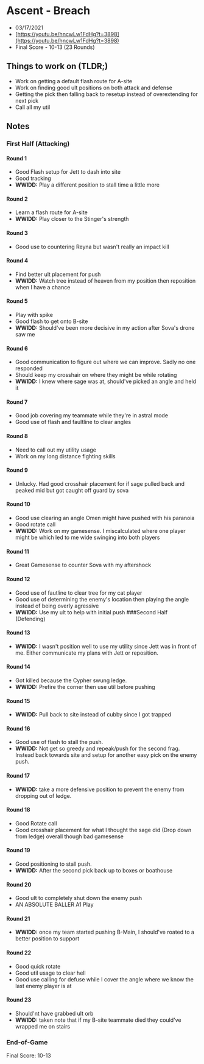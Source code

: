 # Ascent - Breach
- 03/17/2021
- [https://youtu.be/hncwLw1FdHg?t=3898](https://youtu.be/hncwLw1FdHg?t=3898)
- Final Score - 10-13 (23 Rounds)

## Things to work on (TLDR;)
- Work on getting a default flash route for A-site
- Work on finding good ult positions on both attack and defense 
- Getting the pick then falling back to resetup instead of overextending for next pick 
- Call all my util


## Notes
### First Half (Attacking)
#### Round 1
- Good Flash setup for Jett to dash into site
- Good tracking
- **WWIDD:** Play a different position to stall time a little more
#### Round 2
- Learn a flash route for A-site
- **WWIDD:** Play closer to the Stinger's strength
#### Round 3
- Good use to countering Reyna but wasn't really an impact kill
#### Round 4
- Find better ult placement for push
- **WWIDD:** Watch tree instead of heaven from my position then reposition when I have a chance
#### Round 5
- Play with spike
- Good flash to get onto B-site
- **WWIDD:** Should've been more decisive in my action after Sova's drone saw me
#### Round 6
- Good communication to figure out where we can improve. Sadly no one responded
- Should keep my crosshair on where they might be while rotating
- **WWIDD:** I knew where sage was at, should've picked an angle and held it 
#### Round 7
- Good job covering my teammate while they're in astral mode
- Good use of flash and faultline to clear angles
#### Round 8
- Need to call out my utility usage
- Work on my long distance fighting skills
#### Round 9
- Unlucky. Had good crosshair placement for if sage pulled back and peaked mid but got caught off guard by sova
#### Round 10
- Good use clearing an angle Omen might have pushed with his paranoia
- Good rotate call
- **WWIDD:** Work on my gamesense. I miscalculated where one player might be which led to me wide swinging into both players
#### Round 11
- Great Gamesense to counter Sova with my aftershock
#### Round 12
- Good use of fautline to clear tree for my cat player
- Good use of determining the enemy's location then playing the angle instead of being overly agressive
- **WWIDD:** Use my ult to help with initial push
###Second Half (Defending)
#### Round 13
- **WWIDD:** I wasn't position well to use my utility since Jett was in front of me. Either communicate my plans with Jett or reposition.
#### Round 14
- Got killed because the Cypher swung ledge.
- **WWIDD:** Prefire the corner then use util before pushing
#### Round 15
- **WWIDD:** Pull back to site instead of cubby since I got trapped
#### Round 16
- Good use of flash to stall the push.
- **WWIDD:** Not get so greedy and repeak/push for the second frag. Instead back towards site and setup for another easy pick on the enemy push.
#### Round 17
- **WWIDD:** take a more defensive position to prevent the enemy from dropping out of ledge.
#### Round 18
- Good Rotate call
- Good crosshair placement for what I thought the sage did (Drop down from ledge) overall though bad gamesense
#### Round 19
- Good positioning to stall push.
- **WWIDD:** After the second pick back up to boxes or boathouse
#### Round 20
- Good ult to completely shut down the enemy push
- AN ABSOLUTE BALLER A1 Play
#### Round 21 
- **WWIDD:** once my team started pushing B-Main, I should've roated to a better position to support
#### Round 22 
- Good quick rotate
- Good util usage to clear hell
- Good use calling for defuse while I cover the angle where we know the last enemy player is at 
#### Round 23
- Should'nt have grabbed ult orb
- **WWIDD:** taken note that if my B-site teammate died they could've wrapped me on stairs

### End-of-Game
Final Score: 10-13
